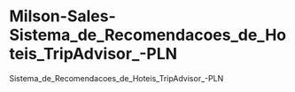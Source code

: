 # Milson-Sales-Sistema_de_Recomendacoes_de_Hoteis_TripAdvisor_-PLN
Sistema_de_Recomendacoes_de_Hoteis_TripAdvisor_-PLN
